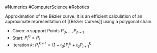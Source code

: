 #Numerics #ComputerScience #Robotics 

Approximation of the Bézier curve. It is an efficient calculation of an approximate representation of [[Bézier Curves]] using a polygonal chain. 

- Given: $n$ support Points $P_0, \ldots, P_{n-1}$ 
- Start: $P^0_i = P_i$
- Iteration $k$: $P^{k+1}_i = (1-t_0)P^k_i + t_0 P^k_{i+1}$
